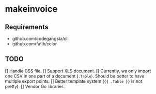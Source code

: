 # makeinvoice

## Requirements

* github.com/codegangsta/cli
* github.com/fatih/color

## TODO

[] Handle CSS file.
[] Support XLS document.
[] Currently, we only import one CSV in one part of a document (`.Table`). Should be better to have multiple export points.
[] Better template system (`{{ .Table }}` is not pretty).
[] Vendor Go libraries.

